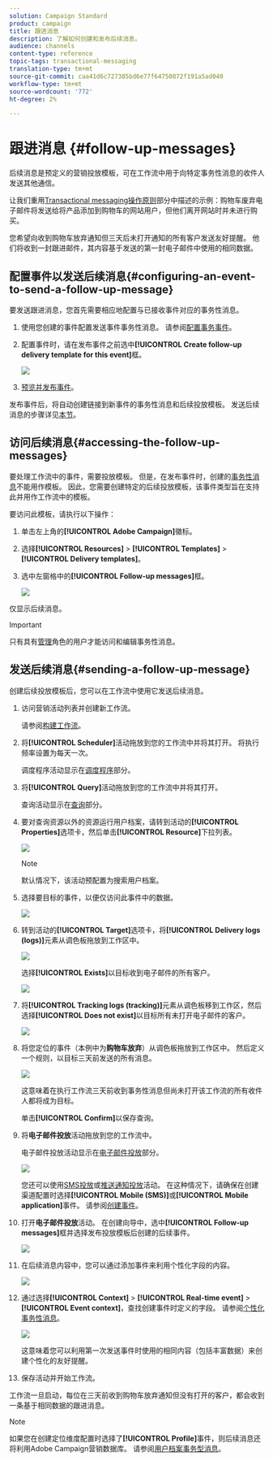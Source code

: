 ```yaml
---
solution: Campaign Standard
product: campaign
title: 跟进消息
description: 了解如何创建和发布后续消息。
audience: channels
content-type: reference
topic-tags: transactional-messaging
translation-type: tm+mt
source-git-commit: caa41d6c727385bd6e77f64750872f191a5ad040
workflow-type: tm+mt
source-wordcount: '772'
ht-degree: 2%

---
```



# 跟进消息 {#follow-up-messages}

后续消息是预定义的营销投放模板，可在工作流中用于向特定事务性消息的收件人发送其他通信。

让我们重用[Transactional messaging操作原则](../../channels/using/getting-started-with-transactional-msg.md#transactional-messaging-operating-principle)部分中描述的示例：购物车废弃电子邮件将发送给将产品添加到购物车的网站用户，但他们离开网站时并未进行购买。

您希望向收到购物车放弃通知但三天后未打开通知的所有客户发送友好提醒。 他们将收到一封跟进邮件，其内容基于发送的第一封电子邮件中使用的相同数据。

## 配置事件以发送后续消息{#configuring-an-event-to-send-a-follow-up-message}

要发送跟进消息，您首先需要相应地配置与已接收事件对应的事务性消息。

1. 使用您创建的事件配置发送事件事务性消息。 请参阅[配置事务事件](../../channels/using/configuring-transactional-event.md)。
1. 配置事件时，请在发布事件之前选中&#x200B;**[!UICONTROL Create follow-up delivery template for this event]**&#x200B;框。

   ![](assets/message-center_follow-up-checkbox.png)

1. [预览并发布事件](../../channels/using/publishing-transactional-event.md#previewing-and-publishing-the-event)。

发布事件后，将自动创建链接到新事件的事务性消息和后续投放模板。 发送后续消息的步骤详见[本节](#sending-a-follow-up-message)。

## 访问后续消息{#accessing-the-follow-up-messages}

要处理工作流中的事件，需要投放模板。 但是，在发布事件时，创建的[事务性消息](../../channels/using/editing-transactional-message.md)不能用作模板。 因此，您需要创建特定的后续投放模板，该事件类型旨在支持此并用作工作流中的模板。

要访问此模板，请执行以下操作：

1. 单击左上角的&#x200B;**[!UICONTROL Adobe Campaign]**&#x200B;徽标。
1. 选择&#x200B;**[!UICONTROL Resources]** > **[!UICONTROL Templates]** > **[!UICONTROL Delivery templates]**。
1. 选中左窗格中的&#x200B;**[!UICONTROL Follow-up messages]**&#x200B;框。

   ![](assets/message-center_follow-up-search.png)

仅显示后续消息。

>[!IMPORTANT]
>
>只有具有[管理](../../administration/using/users-management.md#functional-administrators)角色的用户才能访问和编辑事务性消息。

## 发送后续消息{#sending-a-follow-up-message}

创建后续投放模板后，您可以在工作流中使用它发送后续消息。

<!--You need to set up a workflow targeting the event corresponding to the transactional message that was already received.-->

1. 访问营销活动列表并创建新工作流。

   请参阅[构建工作流](../../automating/using/building-a-workflow.md#creating-a-workflow)。

1. 将&#x200B;**[!UICONTROL Scheduler]**&#x200B;活动拖放到您的工作流中并将其打开。 将执行频率设置为每天一次。

   调度程序活动显示在[调度程序](../../automating/using/scheduler.md)部分。

1. 将&#x200B;**[!UICONTROL Query]**&#x200B;活动拖放到您的工作流中并将其打开。

   查询活动显示在[查询](../../automating/using/query.md)部分。

1. 要对查询资源以外的资源运行用户档案，请转到活动的&#x200B;**[!UICONTROL Properties]**&#x200B;选项卡，然后单击&#x200B;**[!UICONTROL Resource]**&#x200B;下拉列表。

   ![](assets/message-center_follow-up-query-properties.png)

   >[!NOTE]
   >
   >默认情况下，该活动预配置为搜索用户档案。

1. 选择要目标的事件，以便仅访问此事件中的数据。

   ![](assets/message-center_follow-up-query-resource.png)

1. 转到活动的&#x200B;**[!UICONTROL Target]**&#x200B;选项卡，将&#x200B;**[!UICONTROL Delivery logs (logs)]**&#x200B;元素从调色板拖放到工作区中。

   ![](assets/message-center_follow-up-delivery-logs.png)

   选择&#x200B;**[!UICONTROL Exists]**&#x200B;以目标收到电子邮件的所有客户。

   ![](assets/message-center_follow-up-delivery-logs-exists.png)

1. 将&#x200B;**[!UICONTROL Tracking logs (tracking)]**&#x200B;元素从调色板移到工作区，然后选择&#x200B;**[!UICONTROL Does not exist]**&#x200B;以目标所有未打开电子邮件的客户。

   ![](assets/message-center_follow-up-delivery-and-tracking-logs.png)

1. 将您定位的事件（本例中为&#x200B;**购物车放弃**）从调色板拖放到工作区中。 然后定义一个规则，以目标三天前发送的所有消息。

   ![](assets/message-center_follow-up-created.png)

   这意味着在执行工作流三天前收到事务性消息但尚未打开该工作流的所有收件人都将成为目标。

   单击&#x200B;**[!UICONTROL Confirm]**&#x200B;以保存查询。

1. 将&#x200B;**电子邮件投放**&#x200B;活动拖放到您的工作流中。

   电子邮件投放活动显示在[电子邮件投放](../../automating/using/email-delivery.md)部分。

   ![](assets/message-center_follow-up-workflow.png)

   您还可以使用[SMS投放](../../automating/using/sms-delivery.md)或[推送通知投放](../../automating/using/push-notification-delivery.md)活动。 在这种情况下，请确保在创建渠道配置时选择&#x200B;**[!UICONTROL Mobile (SMS)]**&#x200B;或&#x200B;**[!UICONTROL Mobile application]**&#x200B;事件。 请参阅[创建事件](../../channels/using/configuring-transactional-event.md#creating-an-event)。

1. 打开&#x200B;**电子邮件投放**&#x200B;活动。 在创建向导中，选中&#x200B;**[!UICONTROL Follow-up messages]**&#x200B;框并选择发布投放模板后创建的后续事件。

   ![](assets/message-center_follow-up-template.png)

1. 在后续消息内容中，您可以通过添加事件来利用个性化字段的内容。

   ![](assets/message-center_follow-up-content.png)

1. 通过选择&#x200B;**[!UICONTROL Context]** > **[!UICONTROL Real-time event]** > **[!UICONTROL Event context]**，查找创建事件时定义的字段。 请参阅[个性化事务性消息](../../channels/using/editing-transactional-message.md#personalizing-a-transactional-message)。

   ![](assets/message-center_follow-up-personalization.png)

   这意味着您可以利用第一次发送事件时使用的相同内容（包括丰富数据）来创建个性化的友好提醒。

1. 保存活动并开始工作流。

工作流一旦启动，每位在三天前收到购物车放弃通知但没有打开的客户，都会收到一条基于相同数据的跟进消息。

>[!NOTE]
>
>如果您在创建定位维度配置时选择了&#x200B;**[!UICONTROL Profile]**&#x200B;事件，则后续消息还将利用Adobe Campaign营销数据库。 请参阅[用户档案事务型消息](../../channels/using/editing-transactional-message.md#profile-transactional-message-specificities)。
